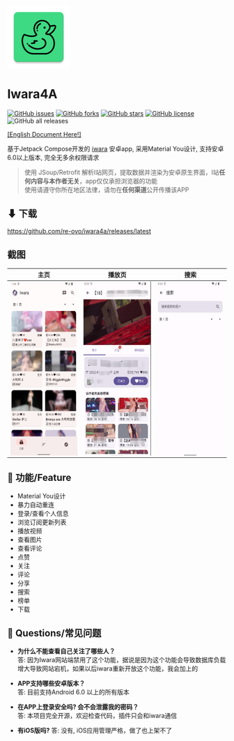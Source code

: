 ![Logo](/app/src/main/res/mipmap-xxhdpi/ducky.png)
# Iwara4A
[![GitHub issues](https://img.shields.io/github/issues/re-ovo/iwara4a)](https://github.com/jiangdashao/iwara4a/issues)
[![GitHub forks](https://img.shields.io/github/forks/re-ovo/iwara4a)](https://github.com/jiangdashao/iwara4a/network)
[![GitHub stars](https://img.shields.io/github/stars/re-ovo/iwara4a)](https://github.com/jiangdashao/iwara4a/stargazers)
[![GitHub license](https://img.shields.io/github/license/re-ovo/iwara4a)](https://github.com/jiangdashao/iwara4a)
![GitHub all releases](https://img.shields.io/github/downloads/re-ovo/iwara4a/total)

[[English Document Here!]](/art/doc/README_EN.md)

基于Jetpack Compose开发的 [iwara](https://iwara.tv) 安卓app, 采用Material You设计, 支持安卓6.0以上版本, 完全无多余权限请求

>使用 JSoup/Retrofit 解析I站网页，提取数据并渲染为安卓原生界面，I站**任何内容与本作者无关**，app仅仅承担浏览器的功能   
>使用请遵守你所在地区法律，请勿在**任何渠道**公开传播该APP

## ⬇ 下载
https://github.com/re-ovo/iwara4a/releases/latest

## 截图
| 主页                                                  | 播放页                                                | 搜索                                                   |
|-----------------------------------------------------|----------------------------------------------------|------------------------------------------------------|
| <img src="art/index.png" align="left" height="400"> | <img src="art/play.png" align="left" height="400"> | <img src="art/search.png" align="left" height="400"> |

## 🚩 功能/Feature
* Material You设计
* 暴力自动重连
* 登录/查看个人信息
* 浏览订阅更新列表
* 播放视频
* 查看图片
* 查看评论
* 点赞
* 关注
* 评论
* 分享  
* 搜索
* 榜单
* 下载

## 🧭 Questions/常见问题
* **为什么不能查看自己关注了哪些人？**   
  答: 因为Iwara网站端禁用了这个功能，据说是因为这个功能会导致数据库负载增大导致网站宕机，如果以后iwara重新开放这个功能，我会加上的

* **APP支持哪些安卓版本？**   
  答: 目前支持Android 6.0 以上的所有版本
  
* **在APP上登录安全吗? 会不会泄露我的密码？**   
  答: 本项目完全开源，欢迎检查代码，插件只会和iwara通信

* **有iOS版吗?**
  答: 没有, iOS应用管理严格，做了也上架不了